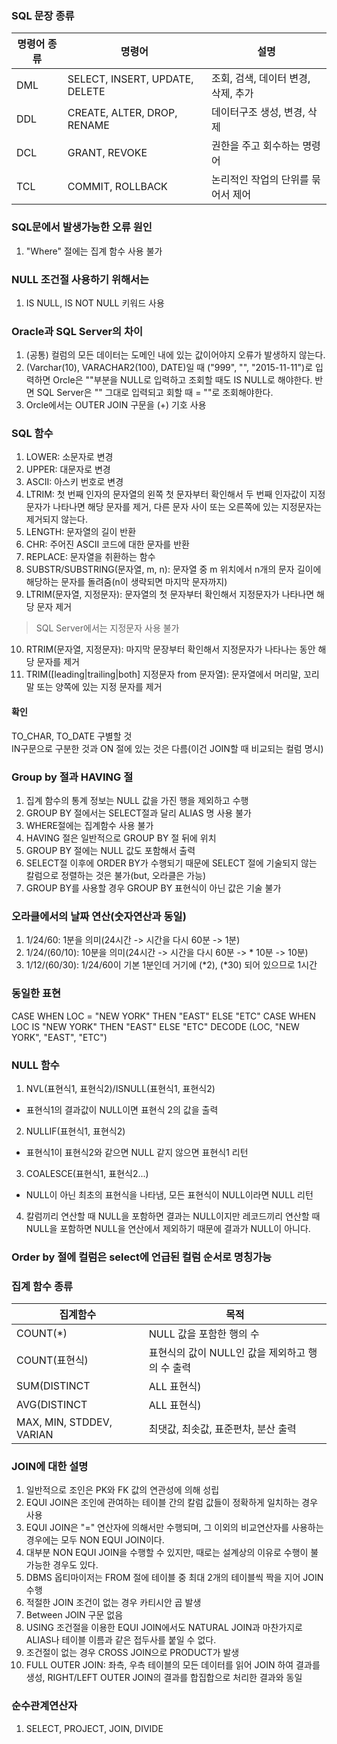 ### SQL 문장 종류
|명령어 종류|명령어|설명
|-|-|-|
|DML|SELECT, INSERT, UPDATE, DELETE|조회, 검색, 데이터 변경, 삭제, 추가|
|DDL|CREATE, ALTER, DROP, RENAME|데이터구조 생성, 변경, 삭제|
|DCL|GRANT, REVOKE|권한을 주고 회수하는 명령어|
|TCL|COMMIT, ROLLBACK|논리적인 작업의 단위를 묶어서 제어|

### SQL문에서 발생가능한 오류 원인
1. "Where" 절에는 집계 함수 사용 불가

### NULL 조건절 사용하기 위해서는
1. IS NULL, IS NOT NULL 키워드 사용

### Oracle과 SQL Server의 차이
1. (공통) 컬럼의 모든 데이터는 도메인 내에 있는 값이어야지 오류가 발생하지 않는다.
2. (Varchar(10), VARACHAR2(100), DATE)일 때 ("999", "", "2015-11-11")로 입력하면 Orcle은 ""부분을 NULL로 입력하고 조회할 때도 IS NULL로 해야한다. 반면 SQL Server은 "" 그대로 입력되고 회할 때 = ""로 조회해야한다.
3. Orcle에서는 OUTER JOIN 구문을 (+) 기호 사용

### SQL 함수
1. LOWER: 소문자로 변경
2. UPPER: 대문자로 변경
3. ASCII: 아스키 번호로 변경
4. LTRIM: 첫 번째 인자의 문자열의 왼쪽 첫 문자부터 확인해서 두 번째 인자값이 지정문자가 나타나면 해당 문자를 제거, 다른 문자 사이 또는 오른쪽에 있는 지정문자는 제거되지 않는다.
5. LENGTH: 문자열의 길이 반환
6. CHR: 주어진 ASCII 코드에 대한 문자를 반환
7. REPLACE: 문자열을 취환하는 함수
8. SUBSTR/SUBSTRING(문자열, m, n): 문자열 중 m 위치에서 n개의 문자 길이에 해당하는 문자를 돌려줌(n이 생략되면 마지막 문자까지)
9. LTRIM(문자열, 지정문자): 문자열의 첫 문자부터 확인해서 지정문자가 나타나면 해당 문자 제거
> SQL Server에서는 지정문자 사용 불가
10. RTRIM(문자열, 지정문자): 마지막 문장부터 확인해서 지정문자가 나타나는 동안 해당 문자를 제거
11. TRIM([leading|trailing|both] 지정문자 from 문자열): 문자열에서 머리말, 꼬리말 또는 양쪽에 있는 지정 문자를 제거

#### 확인
TO_CHAR, TO_DATE 구별할 것   
IN구문으로 구분한 것과 ON 절에 있는 것은 다름(이건 JOIN할 때 비교되는 컬럼 명시)

### Group by 절과 HAVING 절
1. 집계 함수의 통계 정보는 NULL 값을 가진 행을 제외하고 수행
2. GROUP BY 절에서는 SELECT절과 달리 ALIAS 명 사용 불가
3. WHERE절에는 집계함수 사용 불가
4. HAVING 절은 일반적으로 GROUP BY 절 뒤에 위치
5. GROUP BY 절에는 NULL 값도 포함해서 출력
6. SELECT절 이후에 ORDER BY가 수행되기 때문에 SELECT 절에 기술되지 않는 칼럼으로 정렬하는 것은 불가(but, 오라클은 가능)
7. GROUP BY를 사용할 경우 GROUP BY 표현식이 아닌 값은 기술 불가

### 오라클에서의 날짜 연산(숫자연산과 동일)
1. 1/24/60: 1분을 의미(24시간 -> 시간을 다시 60분 -> 1분)
2. 1/24/(60/10): 10분을 의미(24시간 -> 시간을 다시 60분 -> * 10분 -> 10분)
3. 1/12/(60/30): 1/24/60이 기본 1분인데 거기에 (*2), (*30) 되어 있으므로 1시간

### 동일한 표현
CASE WHEN LOC = "NEW YORK" THEN "EAST" ELSE "ETC"
CASE WHEN LOC IS "NEW YORK" THEN "EAST" ELSE "ETC"
DECODE (LOC, "NEW YORK", "EAST", "ETC")

### NULL 함수
1. NVL(표현식1, 표현식2)/ISNULL(표현식1, 표현식2)
 - 표현식1의 결과값이 NULL이면 표현식 2의 값을 출력
2. NULLIF(표현식1, 표현식2)
 - 표현식1이 표현식2와 같으면 NULL 같지 않으면 표현식1 리턴
3. COALESCE(표현식1, 표현식2...)
 - NULL이 아닌 최초의 표현식을 나타냄, 모든 표현식이 NULL이라면 NULL 리턴
4. 칼럼끼리 연산할 때 NULL을 포함하면 결과는 NULL이지만 레코드끼리 연산할 때 NULL을 포함하면 NULL을 연산에서 제외하기 때문에 결과가 NULL이 아니다.

### Order by 절에 컬럼은 select에 언급된 컬럼 순서로 명칭가능

### 집계 함수 종류
|집계함수|목적|
|-|-|
|COUNT(*)|NULL 값을 포함한 행의 수|
|COUNT(표현식)|표현식의 값이 NULL인 값을 제외하고 행의 수 출력|
|SUM(DISTINCT|ALL 표현식)|표현식의 NULL 값을 제외한 합계|
|AVG(DISTINCT|ALL 표현식)|표현식의 NULL 값을 제외한 평균|
|MAX, MIN, STDDEV, VARIAN|최댓값, 최솟값, 표준편차, 분산 출력|

### JOIN에 대한 설명
1. 일반적으로 조인은 PK와 FK 값의 연관성에 의해 성립
2. EQUI JOIN은 조인에 관여하는 테이블 간의 칼럼 값들이 정확하게 일치하는 경우 사용
3. EQUI JOIN은 "=" 연산자에 의해서만 수행되며, 그 이외의 비교연산자를 사용하는 경우에는 모두 NON EQUI JOIN이다.
4. 대부분 NON EQUI JOIN을 수행할 수 있지만, 때로는 설계상의 이유로 수행이 불가능한 경우도 있다.
5. DBMS 옵티마이저는 FROM 절에 테이블 중 최대 2개의 테이블씩 짝을 지어 JOIN 수행
6. 적절한 JOIN 조건이 없는 경우 카티시안 곱 발생
7. Between JOIN 구문 없음
8. USING 조건절을 이용한 EQUI JOIN에서도 NATURAL JOIN과 마찬가지로 ALIAS나 테이블 이름과 같은 접두사를 붙일 수 없다.
9. 조건절이 없는 경우 CROSS JOIN으로 PRODUCT가 발생
10. FULL OUTER JOIN: 좌측, 우측 테이블의 모든 데이터를 읽어 JOIN 하여 결과를 생성, RIGHT/LEFT OUTER JOIN의 결과를 합집합으로 처리한 결과와 동일


### 순수관계연산자
1. SELECT, PROJECT, JOIN, DIVIDE
